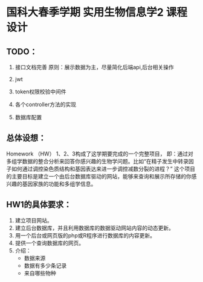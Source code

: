 # 国科大春季学期 实用生物信息学2 课程设计

## TODO：

1. 接口文档完善
    原则：展示数据为主，尽量简化后端api,后台相关操作

2. jwt

3. token权限校验中间件

4. 各个controller方法的实现

5. 数据库配置

## 总体设想：
Homework （HW） 1、2、3构成了这学期要完成的一个完整项目， 即：通过对多组学数据的整合分析来回答你感兴趣的生物学问题。比如“在精子发生中转录因子如何通过调控染色质结构和基因表达来进一步调控减数分裂的进程？”
这个项目的主要目标是建立一个由后台数据库驱动的网站，能够来查询和展示所存储的你感兴趣的基因家族的功能和多组学信息。

## HW1的具体要求：
1. 建立项目网站。
2. 建立后台数据库，并且利用数据库的数据驱动网站内容的动态更新。
3. 用一个后台或网页版的php或R程序进行数据库的内容更新。
4. 提供一个查询数据库的网页。
5. 介绍：
    + 数据来源
    + 数据有多少条记录
    + 来自哪些物种


